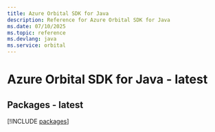 ```yaml
---
title: Azure Orbital SDK for Java
description: Reference for Azure Orbital SDK for Java
ms.date: 07/10/2025
ms.topic: reference
ms.devlang: java
ms.service: orbital
---
```

# Azure Orbital SDK for Java - latest
## Packages - latest
[!INCLUDE [packages](orbital-index.md)]